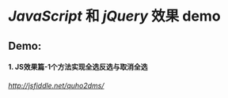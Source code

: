 *JavaScript* 和 *jQuery* 效果 demo
=====

## Demo:
#### 1. JS效果篇-1个方法实现全选反选与取消全选
######  http://jsfiddle.net/quho2dms/
